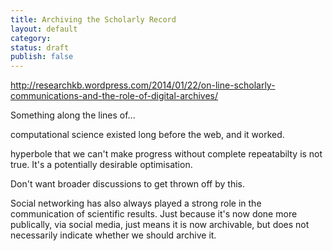 ```yaml
---
title: Archiving the Scholarly Record
layout: default
category:
status: draft
publish: false
---
```


http://researchkb.wordpress.com/2014/01/22/on-line-scholarly-communications-and-the-role-of-digital-archives/

Something along the lines of...

computational science existed long before the web, and it worked.

hyperbole that we can't make progress without complete repeatabilty is not true. It's a potentially desirable optimisation.

Don't want broader discussions to get thrown off by this.

Social networking has also always played a strong role in the communication of scientific results. Just because it's now done more publically, via social media, just means it is now archivable, but does not necessarily indicate whether we should archive it.




